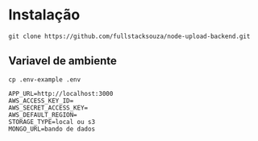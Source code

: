 # Instalação

`git clone https://github.com/fullstacksouza/node-upload-backend.git`

## Variavel de ambiente

`cp .env-example .env`

    APP_URL=http://localhost:3000
    AWS_ACCESS_KEY_ID=
    AWS_SECRET_ACCESS_KEY=
    AWS_DEFAULT_REGION=
    STORAGE_TYPE=local ou s3
    MONGO_URL=bando de dados
